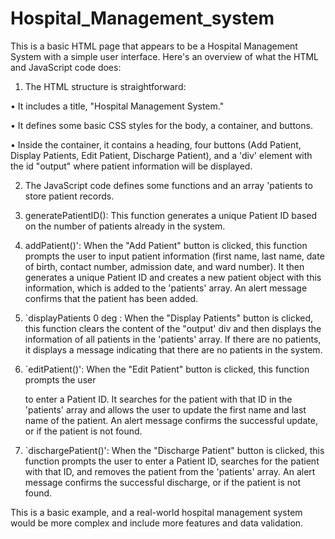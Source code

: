 # Hospital_Management_system #

This is a basic HTML page that appears to be a Hospital Management System with a simple user interface. Here's an overview of what the HTML and JavaScript code does:

1. The HTML structure is straightforward:

• It includes a title, "Hospital Management System."

• It defines some basic CSS styles for the body, a container, and buttons.

• Inside the container, it contains a heading, four buttons (Add Patient, Display Patients, Edit Patient, Discharge Patient), and a 'div' element with the id "output" where patient information will be displayed.

2. The JavaScript code defines some functions and an array 'patients to store patient records.

3. generatePatientID(): This function generates a unique Patient ID based on the number of patients already in the system.

4. addPatient()': When the "Add Patient" button is clicked, this function prompts the user to input patient information (first name, last name, date of birth, contact number, admission date, and ward number). It then generates a unique Patient ID and creates a new patient object with this information, which is added to the 'patients' array. An alert message confirms that the patient has been added.

5. `displayPatients 0 deg : When the "Display Patients" button is clicked, this function clears the content of the "output' div and then displays the information of all patients in the 'patients' array. If there are no patients, it displays a message indicating that there are no patients in the system.

6. `editPatient()': When the "Edit Patient" button is clicked, this function prompts the user

    to enter a Patient ID. It searches for the patient with that ID in the 'patients' array and allows the user to update the first name and last name of the patient. An alert message confirms the successful update, or if the patient is not found.

7. `dischargePatient()': When the "Discharge Patient" button is clicked, this function prompts the user to enter a Patient ID, searches for the patient with that ID, and removes the patient from the 'patients' array. An alert message confirms the successful discharge, or if the patient is not found.

This is a basic example, and a real-world hospital management system would be more complex and include more features and data validation. 

